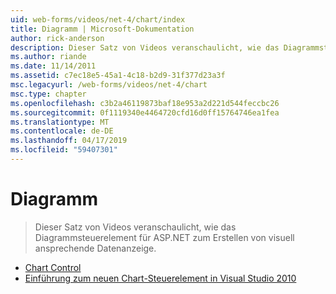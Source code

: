 ```yaml
---
uid: web-forms/videos/net-4/chart/index
title: Diagramm | Microsoft-Dokumentation
author: rick-anderson
description: Dieser Satz von Videos veranschaulicht, wie das Diagrammsteuerelement für ASP.NET zum Erstellen von visuell ansprechende Datenanzeige.
ms.author: riande
ms.date: 11/14/2011
ms.assetid: c7ec18e5-45a1-4c18-b2d9-31f377d23a3f
msc.legacyurl: /web-forms/videos/net-4/chart
msc.type: chapter
ms.openlocfilehash: c3b2a46119873baf18e953a2d221d544feccbc26
ms.sourcegitcommit: 0f1119340e4464720cfd16d0ff15764746ea1fea
ms.translationtype: MT
ms.contentlocale: de-DE
ms.lasthandoff: 04/17/2019
ms.locfileid: "59407301"
---
```

# <a name="chart"></a>Diagramm

> Dieser Satz von Videos veranschaulicht, wie das Diagrammsteuerelement für ASP.NET zum Erstellen von visuell ansprechende Datenanzeige.


- [Chart Control](aspnet-4-quick-hit-chart-control.md)
- [Einführung zum neuen Chart-Steuerelement in Visual Studio 2010](aspnet-4-how-do-i-introducing-the-new-chart-control-in-visual-studio-2010.md)
